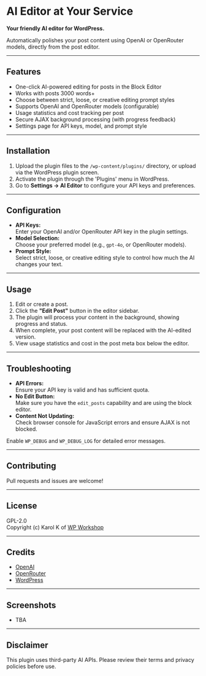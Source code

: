 # AI Editor at Your Service

**Your friendly AI editor for WordPress.**

Automatically polishes your post content using OpenAI or OpenRouter models, directly from the post editor.

---

## Features

- One-click AI-powered editing for posts in the Block Editor
- Works with posts 3000 words+
- Choose between strict, loose, or creative editing prompt styles
- Supports OpenAI and OpenRouter models (configurable)
- Usage statistics and cost tracking per post
- Secure AJAX background processing (with progress feedback)
- Settings page for API keys, model, and prompt style

---

## Installation

1. Upload the plugin files to the `/wp-content/plugins/` directory, or upload via the WordPress plugin screen.
2. Activate the plugin through the 'Plugins' menu in WordPress.
3. Go to **Settings → AI Editor** to configure your API keys and preferences.

---

## Configuration

- **API Keys:**  
  Enter your OpenAI and/or OpenRouter API key in the plugin settings.
- **Model Selection:**  
  Choose your preferred model (e.g., `gpt-4o`, or OpenRouter models).
- **Prompt Style:**  
  Select strict, loose, or creative editing style to control how much the AI changes your text.

---

## Usage

1. Edit or create a post.
2. Click the **"Edit Post"** button in the editor sidebar.
3. The plugin will process your content in the background, showing progress and status.
4. When complete, your post content will be replaced with the AI-edited version.
5. View usage statistics and cost in the post meta box below the editor.

---

## Troubleshooting

- **API Errors:**  
  Ensure your API key is valid and has sufficient quota.
- **No Edit Button:**  
  Make sure you have the `edit_posts` capability and are using the block editor.
- **Content Not Updating:**  
  Check browser console for JavaScript errors and ensure AJAX is not blocked.

Enable `WP_DEBUG` and `WP_DEBUG_LOG` for detailed error messages.

---

## Contributing

Pull requests and issues are welcome!

---

## License

GPL-2.0  
Copyright (c) Karol K of [WP Workshop](https://wpwork.shop/)

---

## Credits

- [OpenAI](https://openai.com/)
- [OpenRouter](https://openrouter.ai/)
- [WordPress](https://wordpress.org/)

---

## Screenshots

- TBA

---

## Disclaimer

This plugin uses third-party AI APIs. Please review their terms and privacy policies before use.
